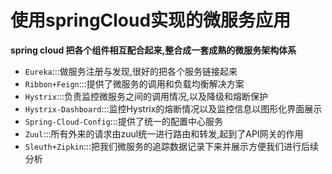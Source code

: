 # 使用springCloud实现的微服务应用

**spring cloud 把各个组件相互配合起来,整合成一套成熟的微服务架构体系**

- `Eureka`:::做服务注册与发现,很好的把各个服务链接起来
- `Ribbon+Feign`:::提供了微服务的调用和负载均衡解决方案
- `Hystrix`:::负责监控微服务之间的调用情况,以及降级和熔断保护
- `Hystrix-Dashboard`:::监控Hystrix的熔断情况以及监控信息以图形化界面展示
- `Spring-Cloud-Config`:::提供了统一的配置中心服务
- `Zuul`:::所有外来的请求由zuul统一进行路由和转发,起到了API网关的作用
- `Sleuth+Zipkin`:::把我们微服务的追踪数据记录下来并展示方便我们进行后续分析